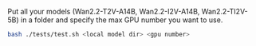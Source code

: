 
Put all your models (Wan2.2-T2V-A14B, Wan2.2-I2V-A14B, Wan2.2-TI2V-5B) in a folder and specify the max GPU number you want to use.

```bash
bash ./tests/test.sh <local model dir> <gpu number>
```
